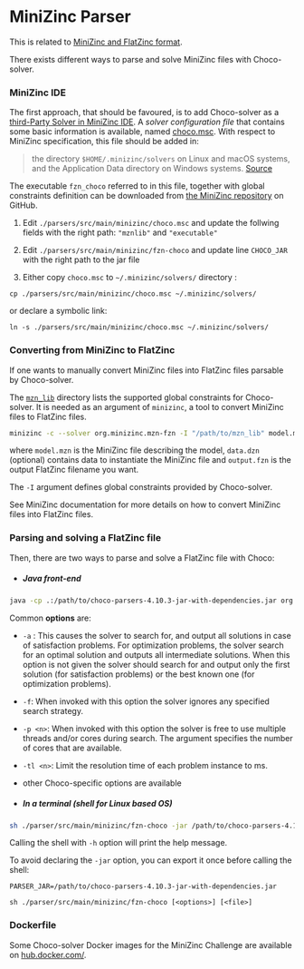 MiniZinc Parser
===============

This is related to [MiniZinc and FlatZinc format](http://www.minizinc.org).

There exists different ways to parse and solve MiniZinc files with Choco-solver.

### MiniZinc IDE

The first approach, that should be favoured, is to add Choco-solver as a [third-Party Solver in MiniZinc IDE](https://www.minizinc.org/doc-2.5.5/en/fzn-spec.html#solver-configuration-files). 
A *solver configuration file* that contains some basic information is available, named [choco.msc](https://github.com/chocoteam/choco-solver/blob/master/parsers/src/main/minizinc/choco.msc).
With respect to MiniZinc specification, this file should be added in:
> the directory `$HOME/.minizinc/solvers` on Linux and macOS systems, and the Application Data directory on Windows systems.
> [Source](https://www.minizinc.org/doc-2.4.3/en/fzn-spec.html#solver-configuration-files)

The executable `fzn_choco` referred to in this file, together with global constraints definition can be downloaded from [the MiniZinc repository](https://github.com/chocoteam/choco-solver/tree/master/parsers/src/main/minizinc) on GitHub.
    
1. Edit `./parsers/src/main/minizinc/choco.msc` and 
update the follwing fields with the right path: `"mznlib"` and `"executable"`
      
2. Edit `./parsers/src/main/minizinc/fzn-choco` and update line `CHOCO_JAR` with the right path to the jar file
                                                                       
3. Either copy `choco.msc` to `~/.minizinc/solvers/` directory :

````shell
cp ./parsers/src/main/minizinc/choco.msc ~/.minizinc/solvers/
````
or declare a symbolic link:
````shell
ln -s ./parsers/src/main/minizinc/choco.msc ~/.minizinc/solvers/
````


### Converting from MiniZinc to FlatZinc

If one wants to manually convert MiniZinc files into FlatZinc files parsable by Choco-solver. 

The [`mzn_lib`](https://github.com/chocoteam/choco-solver/blob/master/parsers/src/main/minizinc/mzn_lib) directory lists the supported global constraints for Choco-solver.
It is needed as an argument of `minizinc`, a tool to convert MiniZinc files to FlatZinc files. 
    
```bash
minizinc -c --solver org.minizinc.mzn-fzn -I "/path/to/mzn_lib" model.mzn -d data.dzn -o output.fzn
```

where `model.mzn` is the MiniZinc file describing the model, 
`data.dzn` (optional) contains data to instantiate the MiniZinc file and
`output.fzn` is the output FlatZinc filename you want.

The `-I` argument defines global constraints provided by Choco-solver.

See MiniZinc documentation for more details on how to convert MiniZinc files into FlatZinc files.

### Parsing and solving a FlatZinc file

Then, there are two ways to parse and solve a FlatZinc file with Choco:

* ##### Java front-end

```bash
java -cp .:/path/to/choco-parsers-4.10.3-jar-with-dependencies.jar org.chocosolver.parser.flatzinc.ChocoFZN [<options>] [<file>]
```
  
Common __options__ are:
* ```-a``` : This causes the solver to search for, and output all solutions in case of satisfaction problems. For optimization problems, the solver search for an optimal solution and outputs all intermediate solutions. When this option is not given the solver should search for and output only the first solution (for satisfaction problems) or the best known one (for optimization problems).
* ```-f```: When invoked with this option the solver ignores any specified search strategy.
* ```-p <n>```: When invoked with this option the solver is free to use multiple threads and/or cores during search.  The argument <n> specifies the number of cores that are available. 
* ```-tl <n>```: Limit the resolution time of each problem instance to <n> ms.
* other Choco-specific options are available
  
* ##### In a terminal (shell for Linux based OS)
  
```bash 
sh ./parser/src/main/minizinc/fzn-choco -jar /path/to/choco-parsers-4.10.3-jar-with-dependencies.jar [<options>] [<file>]
```

Calling the shell with `-h` option will print the help message.

To avoid declaring the `-jar` option, you can export it once before calling the shell:

   `PARSER_JAR=/path/to/choco-parsers-4.10.3-jar-with-dependencies.jar`
   
   `sh ./parser/src/main/minizinc/fzn-choco [<options>] [<file>]`


### Dockerfile

Some Choco-solver Docker images for the MiniZinc Challenge are available on [hub.docker.com/](https://hub.docker.com/repository/docker/chocoteam/choco-solver-mzn/general).
